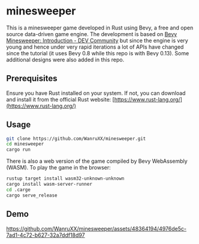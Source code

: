 # minesweeper

This is a minesweeper game developed in Rust using Bevy, a free and open source data-driven game engine. The development is based on [Bevy Minesweeper: Introduction - DEV Community](https://dev.to/qongzi/bevy-minesweeper-introduction-4l7f) but since the engine is very young and hence under very rapid iterations a lot of APIs have changed since the tutorial (it uses Bevy 0.8 while this repo is with Bevy 0.13). Some additional designs were also added in this repo.

## Prerequisites

Ensure you have Rust installed on your system. If not, you can download and install it from the official Rust website: [https://www.rust-lang.org/](https://www.rust-lang.org/)

## Usage
```bash
git clone https://github.com/WanruXX/minesweeper.git
cd minesweeper
cargo run
```

There is also a web version of the game compiled by Bevy WebAssembly (WASM). To play the game in the browser:
```bash
rustup target install wasm32-unknown-unknown
cargo install wasm-server-runner
cd .carge
cargo serve_release
```

## Demo
https://github.com/WanruXX/minesweeper/assets/48364194/4976de5c-7ad1-4c72-b627-32a7ddf18d97